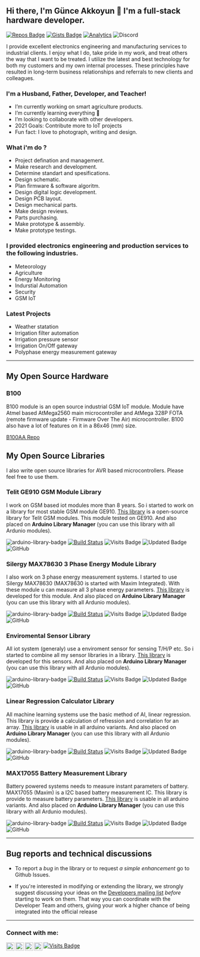 ## Hi there, I'm Günce Akkoyun 👋 I'm a full-stack hardware developer.

[![Repos Badge](https://badges.pufler.dev/repos/akkoyun)](https://www.github.com/akkoyun)  [![Gists Badge](https://badges.pufler.dev/gists/akkoyun)](https://www.github.com/akkoyun)  [![Analytics](https://ga-beacon.appspot.com/G-2CVWW93GSB/welcome-page)](https://github.com/akkoyun/akkoyun) ![Discord](https://img.shields.io/discord/798913306848657419?style=plastic)


I provide excellent electronics engineering and manufacturing services to industrial clients. I enjoy what I do, take pride in my work, and treat others the way that I want to be treated. I utilize the latest and best technology for both my customers and my own internal processes. These principles have resulted in long-term business relationships and referrals to new clients and colleagues.

### I'm a Husband, Father, Developer, and Teacher!
- I’m currently working on smart agriculture products.
- I’m currently learning everything 🤣
- I’m looking to collaborate with other developers.
- 2021 Goals: Contribute more to IoT projects
- Fun fact: I love to photograph, writing and design.

### What i'm do ?
- Project defination and management.
- Make research and development.
- Determine standart and spesifications.
- Design schematic.
- Plan firmware & software algoritm.
- Design digital logic development.
- Design PCB layout.
- Design mechanical parts.
- Make design reviews.
- Parts purchasing.
- Make prototype & assembly.
- Make prototype testings.

### I provided electronics engineering and production services to the following industries.
- Meteorology
- Agriculture
- Energy Monitoring
- Indurstial Automation
- Security
- GSM IoT

### Latest Projects
- Weather statation
- Irrigation filter automation
- Irrigation pressure sensor
- Irrigation On/Off gateway
- Polyphase energy measurement gateway

---

## My Open Source Hardware

### B100

B100 module is an open source industrial GSM IoT module.  Module have Atmel based AtMega2560 main microcontroller and AtMega 328P FOTA (remote firmware update - Firmware Over The Air) microcontroller. B100 also have a lot of features on it in a 86x46 (mm) size.

[B100AA Repo](https://github.com/akkoyun/B100)

## My Open Source Libraries

I also write open source libraries for AVR based microcontrollers. Please feel free to use them.

### Telit GE910 GSM Module Library
I work on GSM based iot modules more than 8 years. So i started to work on a library for most stable GSM module GE910. [This library](https://github.com/akkoyun/GE910) is a open-source library for Telit GSM modules. This module tested on GE910. And also placed on **Arduino Library Manager** (you can use this library with all Ardunio modules).

![arduino-library-badge](https://www.ardu-badge.com/badge/Telit%20GE910%20GSM%20Library.svg?)
[![Build Status](https://travis-ci.com/akkoyun/GE910.svg?branch=master)](https://travis-ci.org/akkoyun/GE910)
![Visits Badge](https://badges.pufler.dev/visits/akkoyun/GE910)
![Updated Badge](https://badges.pufler.dev/updated/akkoyun/GE910)
![GitHub](https://img.shields.io/github/license/akkoyun/GE910)

### Silergy MAX78630 3 Phase Energy Module Library 
I also work on 3 phase energy measurement systems. I started to use Silergy MAX78630 (MAX78630 is started with Maxim Integrated). With these module u can measure all 3 phase energy parameters. [This library](https://github.com/akkoyun/EnergyBoard) is developed for this module. And also placed on **Arduino Library Manager** (you can use this library with all Ardunio modules).

![arduino-library-badge](https://www.ardu-badge.com/badge/EnergyBoard.svg?)
[![Build Status](https://travis-ci.com/akkoyun/EnergyBoard.svg?branch=master)](https://travis-ci.org/akkoyun/EnergyBoard)
![Visits Badge](https://badges.pufler.dev/visits/akkoyun/EnergyBoard)
![Updated Badge](https://badges.pufler.dev/updated/akkoyun/EnergyBoard)
![GitHub](https://img.shields.io/github/license/akkoyun/EnergyBoard)

### Enviromental Sensor Library 
All iot system (generaly) use a enviroment sensor for sensing T/H/P etc. So i started to combine all my sensor libraries in a library. [This library](https://github.com/akkoyun/Environment) is developed for this sensors. And also placed on **Arduino Library Manager** (you can use this library with all Ardunio modules).

![arduino-library-badge](https://www.ardu-badge.com/badge/Environment.svg?)
[![Build Status](https://travis-ci.com/akkoyun/Environment.svg?branch=master)](https://travis-ci.org/akkoyun/Environment)
![Visits Badge](https://badges.pufler.dev/visits/akkoyun/Environment)
![Updated Badge](https://badges.pufler.dev/updated/akkoyun/Environment)
![GitHub](https://img.shields.io/github/license/akkoyun/Environment)

### Linear Regression Calculator Library
All machine learning systems use the basic method of AI, linear regression. This library is provide a calculation of refression and correlation for an array. [This library](https://github.com/akkoyun/LinearRegression) is usable in all arduino variants. And also placed on **Arduino Library Manager** (you can use this library with all Ardunio modules).

![arduino-library-badge](https://www.ardu-badge.com/badge/LinearRegression.svg?)
[![Build Status](https://travis-ci.com/akkoyun/LinearRegression.svg?branch=main)](https://travis-ci.org/akkoyun/LinearRegression)
![Visits Badge](https://badges.pufler.dev/visits/akkoyun/LinearRegression)
![Updated Badge](https://badges.pufler.dev/updated/akkoyun/LinearRegression)
![GitHub](https://img.shields.io/github/license/akkoyun/LinearRegression)

### MAX17055 Battery Measurement Library
Battery powered systems needs to measure instant parameters of battery. MAX17055 (Maxim) is a I2C based battery measurement IC. This library is provide to measure battery parameters. [This library](https://github.com/akkoyun/Battery) is usable in all arduino variants. And also placed on **Arduino Library Manager** (you can use this library with all Ardunio modules).

![arduino-library-badge](https://www.ardu-badge.com/badge/Battery.svg?)
[![Build Status](https://travis-ci.com/akkoyun/Battery.svg?branch=01.00.00)](https://travis-ci.org/akkoyun/Battery)
![Visits Badge](https://badges.pufler.dev/visits/akkoyun/Battery)
![Updated Badge](https://badges.pufler.dev/updated/akkoyun/Battery)
![GitHub](https://img.shields.io/github/license/akkoyun/LinearRegression)

---

## Bug reports and technical discussions

-  To report a *bug* in the library or to request *a simple enhancement* go to Github Issues.

-  If you're interested in modifying or extending the library, we strongly
suggest discussing your ideas on the
[Developers mailing list](https://groups.google.com/g/ovooelectronics)
 *before* starting to work on them.
That way you can coordinate with the Developer Team and others,
giving your work a higher chance of being integrated into the official release

---

[twitter]: https://twitter.com/gunceakkoyun
[instagram]: https://instagram.com/akkoyun
[linkedin]: https://linkedin.com/in/akkoyun
[spotify]: https://open.spotify.com/playlist/0nlMhpv08lO4W7YLePcZeu?si=rgkO4TOLRguVhIxgCy4T_w

### Connect with me:

[<img align="left" alt="Akkoyun | Twitter" width="22px" src="https://cdn.jsdelivr.net/npm/simple-icons@v3/icons/twitter.svg" />][twitter]
[<img align="left" alt="Akkoyun | LinkedIn" width="22px" src="https://cdn.jsdelivr.net/npm/simple-icons@v3/icons/linkedin.svg" />][linkedin]
[<img align="left" alt="Akkoyun | Instagram" width="22px" src="https://cdn.jsdelivr.net/npm/simple-icons@v3/icons/instagram.svg" />][instagram]
[<img align="left" alt="Akkoyun | Instagram" width="22px" src="https://cdn.jsdelivr.net/npm/simple-icons@v3/icons/spotify.svg" />][spotify]

[![Visits Badge](https://badges.pufler.dev/visits/akkoyun/akkoyun)](http://www.github.com/akkoyun)
